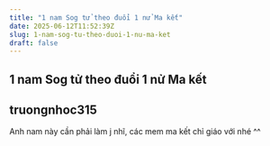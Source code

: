 ```yaml
---
title: "1 nam Sog tử theo đuổi 1 nử Ma kết"
date: 2025-06-12T11:52:39Z
slug: 1-nam-sog-tu-theo-duoi-1-nu-ma-ket
draft: false
---
```


## 1 nam Sog tử theo đuổi 1 nử Ma kết

## truongnhoc315

Anh nam này cần phải làm j nhĩ, các mem ma kết chỉ giáo với nhé ^^